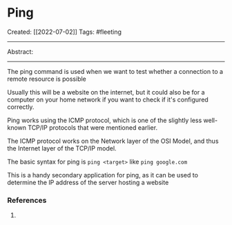 

# Ping
Created:  [[2022-07-02]]
Tags: #fleeting 

---
Abstract:


---
The ping command is used when we want to test whether a connection to a remote resource is possible

Usually this will be a website on the internet, but it could also be for a computer on your home network if you want to check if it's configured correctly.

Ping works using the ICMP protocol, which is one of the slightly less well-known TCP/IP protocols that were mentioned earlier.

The ICMP protocol works on the Network layer of the OSI Model, and thus the Internet layer of the TCP/IP model.


The basic syntax for ping is `ping <target>` like `ping google.com`

This is a handy secondary application for ping, as it can be used to determine the IP address of the server hosting a website











### References
1. 